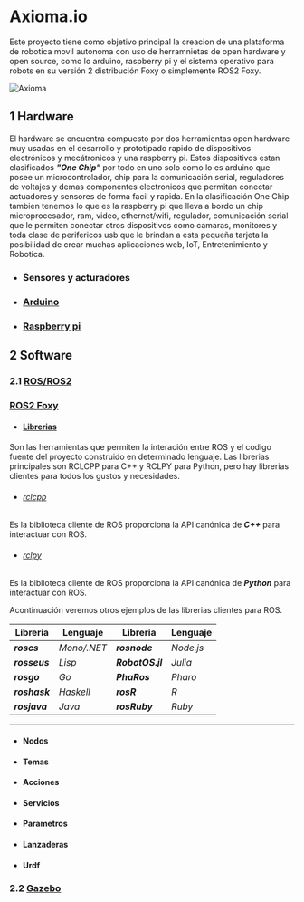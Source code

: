 # Axioma.io
Este proyecto tiene como objetivo principal la creacion de una plataforma de robotica movil autonoma con uso de herramnietas de open hardware y open source, como lo arduino, raspberry pi y el sistema operativo para robots en su versión 2 distribución Foxy o simplemente ROS2 Foxy.

![Axioma](https://github.com/MrDavidAlv/Axioma_robot/blob/main/image/axioma.jpeg)

## 1 Hardware
El hardware se encuentra compuesto por dos herramientas open hardware muy usadas en el desarrollo y prototipado rapido de dispositivos electrónicos y mecátronicos y una raspberry pi. Estos dispositivos estan clasificados ***"One Chip"*** por todo en uno solo como lo es arduino que posee un microcontrolador, chip para la comunicación serial, reguladores de voltajes y demas componentes electronicos que permitan conectar actuadores y sensores de forma facil y rapida. En la clasificación One Chip tambien tenemos lo que es la raspberry pi que lleva a bordo un chip microprocesador, ram, video, ethernet/wifi, regulador, comunicación serial que le permiten conectar otros dispositivos como camaras, monitores y toda clase de perifericos usb que le brindan a esta pequeña tarjeta la posibilidad de crear muchas aplicaciones web, IoT, Entretenimiento y Robotica.

  * ### Sensores y acturadores

  * ### [Arduino](https://www.arduino.cc/)

  * ### [Raspberry pi](https://www.raspberrypi.com/)



## 2 Software
### 2.1 [ROS/ROS2](https://www.ros.org/)
### [ROS2 Foxy](https://docs.ros.org/en/foxy/index.html)
  * #### [Librerias](http://wiki.ros.org/Client%20Libraries)
  Son las herramientas que permiten la interación entre ROS y el codigo fuente del proyecto construido en determinado lenguaje. Las librerias principales son RCLCPP para C++ y RCLPY para Python, pero hay librerias clientes para todos los gustos y necesidades. 
  
   * ###### [rclcpp](https://docs.ros2.org/foxy/api/rclcpp/index.html) 
   Es la biblioteca cliente de ROS proporciona la API canónica de ***C++*** para interactuar con ROS.
    
   * ###### [rclpy](https://docs.ros2.org/latest/api/rclpy/index.html) 
   Es la biblioteca cliente de ROS proporciona la API canónica de ***Python*** para interactuar con ROS.
    
   Acontinuación veremos otros ejemplos de las librerias clientes para ROS.
   
|    Libreria   | Lenguaje    |   Libreria       | Lenguaje     |
| ------------- | ----------- | ---------------- | ------------ |
| ***roscs***   | *Mono/.NET* | ***rosnode***    | *Node.js*    |
| ***rosseus*** | *Lisp*      | ***RobotOS.jl*** | *Julia*      |
| ***rosgo***   | *Go*        | ***PhaRos***     | *Pharo*      |
| ***roshask*** | *Haskell*   | ***rosR***       | *R*          | 
| ***rosjava*** | *Java*      | ***rosRuby***    | *Ruby*       |

---
    
* #### Nodos
* #### Temas
* #### Acciones
* #### Servicios
* #### Parametros
* #### Lanzaderas
* #### Urdf

### 2.2 [Gazebo](http://gazebosim.org/)
